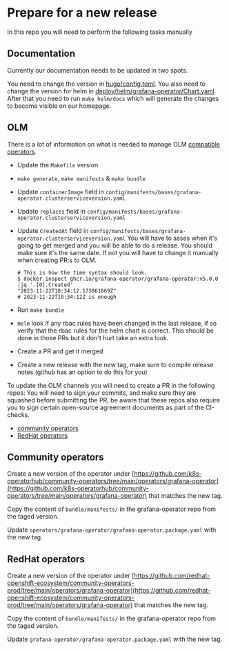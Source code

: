 # Prepare for a new release

In this repo you will need to perform the following tasks manually

## Documentation

Currently our documentation needs to be updated in two spots.

You need to change the version in [hugo/config.toml](hugo/config.toml).
You also need to change the version for helm in [deploy/helm/grafana-operator/Chart.yaml](deploy/helm/grafana-operator/Chart.yaml).
After that you need to run `make helm/docs` which will generate the changes to become visible on our homepage.

## OLM

There is a lot of information on what is needed to manage OLM [compatible operators](https://redhat-connect.gitbook.io/certified-operator-guide/ocp-deployment/operator-metadata/creating-the-csv).

- Update the `Makefile` version
- `make generate`, `make manifests` & `make bundle`
- Update `containerImage` field in `config/manifests/bases/grafana-operator.clusterserviceversion.yaml`
- Update `replaces` field in `config/manifests/bases/grafana-operator.clusterserviceversion.yaml`
- Update `CreatedAt` field in `config/manifests/bases/grafana-operator.clusterserviceversion.yaml`
  You will have to asses when it's going to get merged and you will be able to do a release.
  You should make sure it's the same date. If not you will have to change it
  manually when creating PR:s to OLM.

      # This is how the time syntax should look.
      $ docker inspect ghcr.io/grafana-operator/grafana-operator:v5.0.0 |jq '.[0].Created'
      "2023-11-22T10:34:12.173861869Z"
      # 2023-11-22T10:34:12Z is enough
- Run `make bundle`
- `Helm` look if any rbac rules have been changed in the last release, if so verify that the rbac rules for the helm chart is correct. This should be done in those PRs but it don't hurt take an extra look.
- Create a PR and get it merged
- Create a new release with the new tag, make sure to compile release notes (github has an option to do this for you)

To update the OLM channels you will need to create a PR in the following repos:
You will need to sign your commits, and make sure they are squashed before submitting the PR, be aware that these repos also require you to sign certain open-source agreement documents as part of the CI-checks.

- [community operators](https://github.com/k8s-operatorhub/community-operators)
- [RedHat operators](https://github.com/redhat-openshift-ecosystem/community-operators-prod/tree/main/operators)

## Community operators

Create a new version of the operator under
[https://github.com/k8s-operatorhub/community-operators/tree/main/operators/grafana-operator](https://github.com/k8s-operatorhub/community-operators/tree/main/operators/grafana-operator)
that matches the new tag.

Copy the content of `bundle/manifests/` in the grafana-operator repo from the taged version.

Update `operators/grafana-operator/grafana-operator.package.yaml` with the new tag.

## RedHat operators

Create a new version of the operator under
[https://github.com/redhat-openshift-ecosystem/community-operators-prod/tree/main/operators/grafana-operator](https://github.com/redhat-openshift-ecosystem/community-operators-prod/tree/main/operators/grafana-operator)
that matches the new tag.

Copy the content of `bundle/manifests/` in the grafana-operator repo from the taged version.

Update `grafana-operator/grafana-operator.package.yaml` with the new tag.
